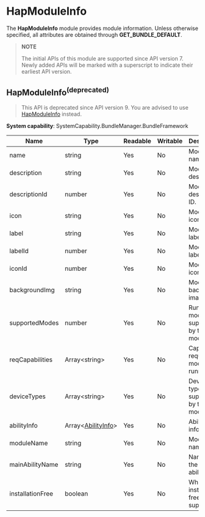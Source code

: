 # HapModuleInfo

The **HapModuleInfo** module provides module information. Unless otherwise specified, all attributes are obtained through **GET_BUNDLE_DEFAULT**.

> **NOTE**
>
> The initial APIs of this module are supported since API version 7. Newly added APIs will be marked with a superscript to indicate their earliest API version.

## HapModuleInfo<sup>(deprecated)<sup>

> This API is deprecated since API version 9. You are advised to use [HapModuleInfo](js-apis-bundleManager-hapModuleInfo.md) instead.

**System capability**: SystemCapability.BundleManager.BundleFramework

| Name                             | Type                                                        | Readable| Writable| Description                |
| --------------------------------- | ------------------------------------------------------------ | ---- | ---- | -------------------- |
| name                              | string                                                       | Yes  | No  | Module name.            |
| description                       | string                                                       | Yes  | No  | Module description.        |
| descriptionId                     | number                                                       | Yes  | No  | Module description ID.          |
| icon                              | string                                                       | Yes  | No  | Module icon.            |
| label                             | string                                                       | Yes  | No  | Module label.            |
| labelId                           | number                                                       | Yes  | No  | Module label ID.          |
| iconId                            | number                                                       | Yes  | No  | Module icon ID.          |
| backgroundImg                     | string                                                       | Yes  | No  | Module background image.        |
| supportedModes                    | number                                                       | Yes  | No  | Running modes supported by the module.      |
| reqCapabilities                   | Array\<string>                                               | Yes  | No  | Capabilities required for module running.  |
| deviceTypes                       | Array\<string>                                               | Yes  | No  | Device types supported by the module.  |
| abilityInfo                       | Array\<[AbilityInfo](js-apis-bundle-AbilityInfo.md)>         | Yes  | No  | Ability information.         |
| moduleName                        | string                                                       | Yes  | No  | Module name.              |
| mainAbilityName                   | string                                                       | Yes  | No  | Name of the main ability.     |
| installationFree                  | boolean                                                      | Yes  | No  | Whether installation-free is supported.      |
